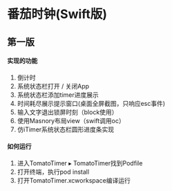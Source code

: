 #   番茄时钟(Swift版)
##  第一版
####    实现的功能
1. 倒计时
2. 系统状态栏打开 / 关闭App
3. 系统状态栏添加timer进度展示
4. 时间耗尽展示提示窗口(桌面全屏截图，只响应esc事件)
5. 输入文字退出锁屏时刻（block使用）
6. 使用Masnory布局view（swift调用oc）
7. 仿iTimer系统状态栏圆形进度条实现
   
####    如何运行
1. 进入⁨TomatoTimer⁩ ▸ ⁨TomatoTimer⁩找到Podfile
2. 打开终端，执行pod install
3. 打开TomatoTimer.xcworkspace编译运行
